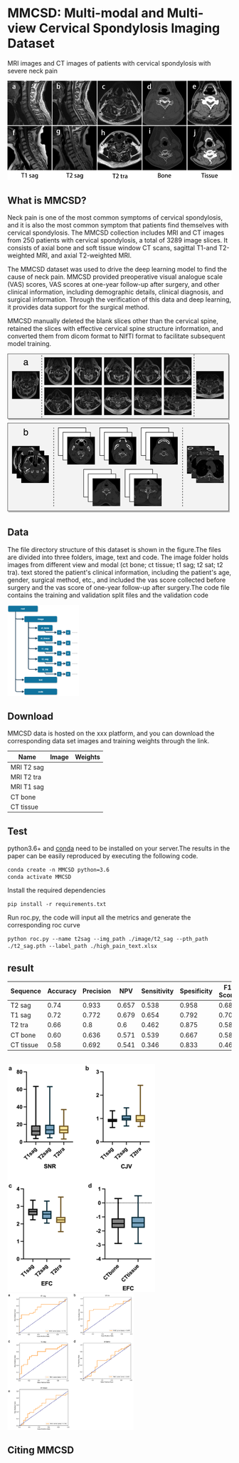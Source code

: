 # MMCSD: Multi-modal and Multi-view Cervical Spondylosis Imaging Dataset

MRI images and CT images of patients with cervical spondylosis with severe neck pain



![WeChat05d625d5e9910349ceab64b775de4aaf](./assets/WeChat05d625d5e9910349ceab64b775de4aaf.jpg)

## What is MMCSD?

Neck pain is one of the most common symptoms of cervical spondylosis, and it is also the most common symptom that patients find themselves with cervical spondylosis. The MMCSD collection includes MRI and CT images from 250 patients with cervical spondylosis, a total of 3289 image slices. It consists of axial bone and soft tissue window CT scans, sagittal T1-and T2-weighted MRI, and axial T2-weighted MRI.

The MMCSD dataset was used to drive the deep learning model to find the cause of neck pain. MMCSD provided preoperative visual analogue scale (VAS) scores, VAS scores at one-year follow-up after surgery, and other clinical information, including demographic details, clinical diagnosis, and surgical information. Through the verification of this data and deep learning, it provides data support for the surgical method.

MMCSD manually deleted the blank slices other than the cervical spine, retained the slices with effective cervical spine structure information, and converted them from dicom format to NIfTI format to facilitate subsequent model training.

<img src="./assets/WeChat17bbe3522a47a73b49c0d3910ae7a3a9.jpg" alt="WeChat17bbe3522a47a73b49c0d3910ae7a3a9" style="zoom:50%;" />

## Data

The file directory structure of this dataset is shown in the figure.The files are divided into three folders, image, text and code. The image folder holds images from different view and modal (ct bone; ct tissue; t1 sag; t2 sat; t2 tra). text stored the patient's clinical information, including the patient's age, gender, surgical method, etc., and included the vas score collected before surgery and the vas score of one-year follow-up after surgery.The code file contains the training and validation split files and the validation code

<img src="./assets/Fig4.png" alt="Fig4" style="zoom: 20%;" />



## Download

MMCSD data is hosted on the xxx platform, and you can download the corresponding data set images and training weights through the link.

| Name       | Image | Weights |
| ---------- | ----- | ------- |
| MRI T2 sag |       |         |
| MRI T2 tra |       |         |
| MRI T1 sag |       |         |
| CT bone    |       |         |
| CT tissue  |       |         |

## Test

python3.6+ and [conda](https://anaconda.org/) need to be installed on your server.The results in the paper can be easily reproduced by executing the following code.

```shell
conda create -n MMCSD python=3.6
conda activate MMCSD
```

Install the required dependencies

```shell
pip install -r requirements.txt
```

Run roc.py, the code will input all the metrics and generate the corresponding roc curve

```shell
python roc.py --name t2sag --img_path ./image/t2_sag --pth_path ./t2_sag.pth --label_path ./high_pain_text.xlsx
```

## result

| **Sequence** | **Accuracy** | **Precision** | **NPV** | **Sensitivity** | **Spesificity** | **F1  Score** | **AUC** |
| ------------ | ------------ | ------------- | ------- | --------------- | --------------- | ------------- | ------- |
| T2 sag       | 0.74         | 0.933         | 0.657   | 0.538           | 0.958           | 0.683         | 0.748   |
| T1 sag       | 0.72         | 0.772         | 0.679   | 0.654           | 0.792           | 0.708         | 0.723   |
| T2 tra       | 0.66         | 0.8           | 0.6     | 0.462           | 0.875           | 0.585         | 0.668   |
| CT bone      | 0.60         | 0.636         | 0.571   | 0.539           | 0.667           | 0.583         | 0.603   |
| CT tissue    | 0.58         | 0.692         | 0.541   | 0.346           | 0.833           | 0.461         | 0.589   |

## 





<img src="./assets/image-20241014142435103-8887078.png" alt="image-20241014142435103" style="zoom: 50%;" />



<img src="./assets/image-20241014142547627-8887150.png" alt="image-20241014142547627" style="zoom:30%;" />

## Citing MMCSD
